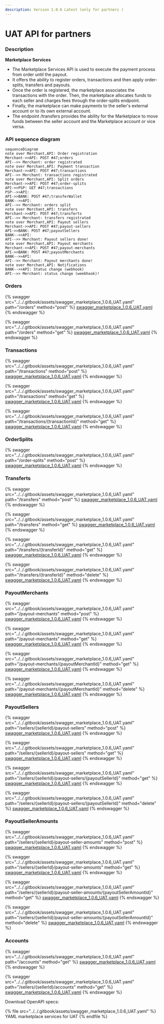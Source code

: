 ```yaml
---
description: Version 1.0.6 Latest (only for partners )
---
```


# UAT API for partners

### Description

**Marketplace Services**

* The Marketplace Services API is used to execute the payment process from order until the payout.
* It offers the ability to register orders, transactions and then apply order-splits, transfers and payouts.
* Once the order is registered, the marketplace associates the transactions with the order. Then, the marketplace allocates funds to each seller and charges fees through the order-splits endpoint.
* Finally, the marketplace can make payments to the seller's external account or to its own external account.
* The endpoint /transfers provides the ability for the Marketplace to move funds between the seller account and the Marketplace account or vice versa.

### API sequence diagram

```mermaid
sequenceDiagram
note over Merchant,API: Order registration
Merchant->>API: POST #47;orders
API-->> Merchant: order registrated
note over Merchant,API: Payment transaction
Merchant->>API: POST #47;transactions
API-->> Merchant: transactions registrated 
note over Merchant,API: Split orders
Merchant->>API: POST #47;order-splits
API->>PSP: GET #47;transactions
PSP-->>API: 
API->>BANK: POST #47;transferWallet
BANK-->>API: 
API-->> Merchant: orders split 
note over Merchant,API: transfers
Merchant->>API: POST #47;transferts
API-->> Merchant: transfers registrated
note over Merchant,API: Payout sellers
Merchant->>API: POST #47;payout-sellers
API->>BANK: POST #47;payoutSellers
BANK-->>API: 
API-->> Merchant: Payout sellers done! 
note over Merchant,API: Payout merchants
Merchant->>API: POST #47;payout-merchants
API->>BANK: POST #47;payoutMerchants
BANK-->>API: 
API-->> Merchant: Payout merchants done!    
note over Merchant,API: Notifications
BANK-->>API: Status change (webhook)
API-->> Merchant: status change (weebhook)! 
```

### Orders

{% swagger src="../../.gitbook/assets/swagger_marketplace_1.0.6_UAT.yaml" path="/orders" method="post" %}
[swagger_marketplace_1.0.6_UAT.yaml](../../.gitbook/assets/swagger_marketplace_1.0.6_UAT.yaml)
{% endswagger %}

{% swagger src="../../.gitbook/assets/swagger_marketplace_1.0.6_UAT.yaml" path="/orders" method="get" %}
[swagger_marketplace_1.0.6_UAT.yaml](../../.gitbook/assets/swagger_marketplace_1.0.6_UAT.yaml)
{% endswagger %}

### Transactions

{% swagger src="../../.gitbook/assets/swagger_marketplace_1.0.6_UAT.yaml" path="/transactions" method="post" %}
[swagger_marketplace_1.0.6_UAT.yaml](../../.gitbook/assets/swagger_marketplace_1.0.6_UAT.yaml)
{% endswagger %}

{% swagger src="../../.gitbook/assets/swagger_marketplace_1.0.6_UAT.yaml" path="/transactions" method="get" %}
[swagger_marketplace_1.0.6_UAT.yaml](../../.gitbook/assets/swagger_marketplace_1.0.6_UAT.yaml)
{% endswagger %}

{% swagger src="../../.gitbook/assets/swagger_marketplace_1.0.6_UAT.yaml" path="/transactions/{transactionId}" method="get" %}
[swagger_marketplace_1.0.6_UAT.yaml](../../.gitbook/assets/swagger_marketplace_1.0.6_UAT.yaml)
{% endswagger %}

### OrderSplits

{% swagger src="../../.gitbook/assets/swagger_marketplace_1.0.6_UAT.yaml" path="/order-splits" method="post" %}
[swagger_marketplace_1.0.6_UAT.yaml](../../.gitbook/assets/swagger_marketplace_1.0.6_UAT.yaml)
{% endswagger %}

### Transferts

{% swagger src="../../.gitbook/assets/swagger_marketplace_1.0.6_UAT.yaml" path="/transfers" method="post" %}
[swagger_marketplace_1.0.6_UAT.yaml](../../.gitbook/assets/swagger_marketplace_1.0.6_UAT.yaml)
{% endswagger %}

{% swagger src="../../.gitbook/assets/swagger_marketplace_1.0.6_UAT.yaml" path="/transfers" method="get" %}
[swagger_marketplace_1.0.6_UAT.yaml](../../.gitbook/assets/swagger_marketplace_1.0.6_UAT.yaml)
{% endswagger %}

{% swagger src="../../.gitbook/assets/swagger_marketplace_1.0.6_UAT.yaml" path="/transfers/{transferId}" method="get" %}
[swagger_marketplace_1.0.6_UAT.yaml](../../.gitbook/assets/swagger_marketplace_1.0.6_UAT.yaml)
{% endswagger %}

{% swagger src="../../.gitbook/assets/swagger_marketplace_1.0.6_UAT.yaml" path="/transfers/{transferId}" method="delete" %}
[swagger_marketplace_1.0.6_UAT.yaml](../../.gitbook/assets/swagger_marketplace_1.0.6_UAT.yaml)
{% endswagger %}

### PayoutMerchants

{% swagger src="../../.gitbook/assets/swagger_marketplace_1.0.6_UAT.yaml" path="/payout-merchants" method="post" %}
[swagger_marketplace_1.0.6_UAT.yaml](../../.gitbook/assets/swagger_marketplace_1.0.6_UAT.yaml)
{% endswagger %}

{% swagger src="../../.gitbook/assets/swagger_marketplace_1.0.6_UAT.yaml" path="/payout-merchants" method="get" %}
[swagger_marketplace_1.0.6_UAT.yaml](../../.gitbook/assets/swagger_marketplace_1.0.6_UAT.yaml)
{% endswagger %}

{% swagger src="../../.gitbook/assets/swagger_marketplace_1.0.6_UAT.yaml" path="/payout-merchants/{payoutMerchantId}" method="get" %}
[swagger_marketplace_1.0.6_UAT.yaml](../../.gitbook/assets/swagger_marketplace_1.0.6_UAT.yaml)
{% endswagger %}

{% swagger src="../../.gitbook/assets/swagger_marketplace_1.0.6_UAT.yaml" path="/payout-merchants/{payoutMerchantId}" method="delete" %}
[swagger_marketplace_1.0.6_UAT.yaml](../../.gitbook/assets/swagger_marketplace_1.0.6_UAT.yaml)
{% endswagger %}

### PayoutSellers

{% swagger src="../../.gitbook/assets/swagger_marketplace_1.0.6_UAT.yaml" path="/sellers/{sellerId}/payout-sellers" method="post" %}
[swagger_marketplace_1.0.6_UAT.yaml](../../.gitbook/assets/swagger_marketplace_1.0.6_UAT.yaml)
{% endswagger %}

{% swagger src="../../.gitbook/assets/swagger_marketplace_1.0.6_UAT.yaml" path="/sellers/{sellerId}/payout-sellers" method="get" %}
[swagger_marketplace_1.0.6_UAT.yaml](../../.gitbook/assets/swagger_marketplace_1.0.6_UAT.yaml)
{% endswagger %}

{% swagger src="../../.gitbook/assets/swagger_marketplace_1.0.6_UAT.yaml" path="/sellers/{sellerId}/payout-sellers/{payoutSellerId}" method="get" %}
[swagger_marketplace_1.0.6_UAT.yaml](../../.gitbook/assets/swagger_marketplace_1.0.6_UAT.yaml)
{% endswagger %}

{% swagger src="../../.gitbook/assets/swagger_marketplace_1.0.6_UAT.yaml" path="/sellers/{sellerId}/payout-sellers/{payoutSellerId}" method="delete" %}
[swagger_marketplace_1.0.6_UAT.yaml](../../.gitbook/assets/swagger_marketplace_1.0.6_UAT.yaml)
{% endswagger %}

### PayoutSellerAmounts

{% swagger src="../../.gitbook/assets/swagger_marketplace_1.0.6_UAT.yaml" path="/sellers/{sellerId}/payout-seller-amounts" method="post" %}
[swagger_marketplace_1.0.6_UAT.yaml](../../.gitbook/assets/swagger_marketplace_1.0.6_UAT.yaml)
{% endswagger %}

{% swagger src="../../.gitbook/assets/swagger_marketplace_1.0.6_UAT.yaml" path="/sellers/{sellerId}/payout-seller-amounts" method="get" %}
[swagger_marketplace_1.0.6_UAT.yaml](../../.gitbook/assets/swagger_marketplace_1.0.6_UAT.yaml)
{% endswagger %}

{% swagger src="../../.gitbook/assets/swagger_marketplace_1.0.6_UAT.yaml" path="/sellers/{sellerId}/payout-seller-amounts/{payoutSellerAmountId}" method="get" %}
[swagger_marketplace_1.0.6_UAT.yaml](../../.gitbook/assets/swagger_marketplace_1.0.6_UAT.yaml)
{% endswagger %}

{% swagger src="../../.gitbook/assets/swagger_marketplace_1.0.6_UAT.yaml" path="/sellers/{sellerId}/payout-seller-amounts/{payoutSellerAmountId}" method="delete" %}
[swagger_marketplace_1.0.6_UAT.yaml](../../.gitbook/assets/swagger_marketplace_1.0.6_UAT.yaml)
{% endswagger %}

### Accounts

{% swagger src="../../.gitbook/assets/swagger_marketplace_1.0.6_UAT.yaml" path="/accounts" method="get" %}
[swagger_marketplace_1.0.6_UAT.yaml](../../.gitbook/assets/swagger_marketplace_1.0.6_UAT.yaml)
{% endswagger %}

{% swagger src="../../.gitbook/assets/swagger_marketplace_1.0.6_UAT.yaml" path="/sellers/{sellerId}/accounts" method="get" %}
[swagger_marketplace_1.0.6_UAT.yaml](../../.gitbook/assets/swagger_marketplace_1.0.6_UAT.yaml)
{% endswagger %}



Download OpenAPI specs:

{% file src="../../.gitbook/assets/swagger_marketplace_1.0.6_UAT.yaml" %}
YAML marketplace services for UAT
{% endfile %}
